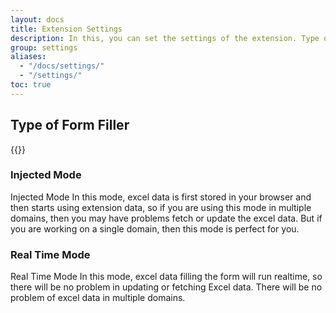 ```yaml
---
layout: docs
title: Extension Settings
description: In this, you can set the settings of the extension. Type of Form Filler etc.
group: settings
aliases:
  - "/docs/settings/"
  - "/settings/"
toc: true
---
```


## Type of Form Filler

{{<img extension-settings.png>}}

### Injected Mode

Injected Mode In this mode, excel data is first stored in your browser and then starts using extension data, so if you are using this mode in multiple domains, then you may have problems fetch or update the excel data. But if you are working on a single domain, then this mode is perfect for you.

### Real Time Mode

Real Time Mode In this mode, excel data filling the form will run realtime, so there will be no problem in updating or fetching Excel data. There will be no problem of excel data in multiple domains.